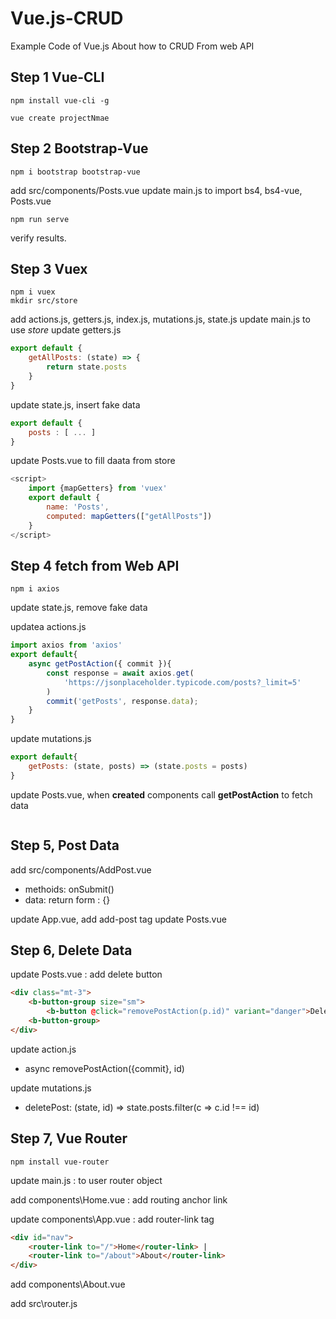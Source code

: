 # Vue.js-CRUD
Example Code of Vue.js About how to CRUD From web API

## Step 1 Vue-CLI

```batch
npm install vue-cli -g
```

```batch
vue create projectNmae
```

## Step 2 Bootstrap-Vue

```batch
npm i bootstrap bootstrap-vue
```

add src/components/Posts.vue
update main.js to import bs4, bs4-vue, Posts.vue

```batch
npm run serve
```

verify results.

## Step 3 Vuex

```batch
npm i vuex
mkdir src/store
```

add actions.js, getters.js, index.js, mutations.js, state.js
update main.js to use *store*
update getters.js

```js
export default {
    getAllPosts: (state) => {
        return state.posts
    }
}
```

update state.js, insert fake data

```js
export default {
    posts : [ ... ]
}
```

update Posts.vue to fill daata from store

```js
<script>
    import {mapGetters} from 'vuex'
    export default {
        name: 'Posts',
        computed: mapGetters(["getAllPosts"])
    }
</script>
```

## Step 4 fetch from Web API

```batch
npm i axios
```

update state.js, remove fake data

updatea actions.js

```js
import axios from 'axios'
export default{
    async getPostAction({ commit }){
        const response = await axios.get(
            'https://jsonplaceholder.typicode.com/posts?_limit=5'
        )
        commit('getPosts', response.data);
    }
}
```

update mutations.js

```js
export default{
    getPosts: (state, posts) => (state.posts = posts)
}
```

update Posts.vue, when **created** components call **getPostAction** to fetch data

```js

```

## Step 5, Post Data

add src/components/AddPost.vue
- methoids: onSubmit()
- data: return form : {}

update App.vue, add add-post tag
update Posts.vue

## Step 6, Delete Data

update Posts.vue : add delete button

```html
<div class="mt-3">
    <b-button-group size="sm">
        <b-button @click="removePostAction(p.id)" variant="danger">Delete</b-button>
    <b-button-group>
</div>
```

update action.js
- async removePostAction({commit}, id)

update mutations.js
- deletePost: (state, id) => state.posts.filter(c => c.id !== id)

## Step 7, Vue Router

```batch
npm install vue-router
```

update main.js : to user router object

add components\Home.vue : add routing anchor link

update components\App.vue : add router-link tag

```html
<div id="nav">
    <router-link to="/">Home</router-link> |
    <router-link to="/about">About</router-link>
</div>
```

add components\About.vue

add src\router.js

